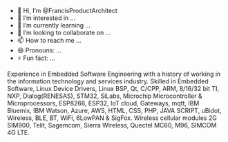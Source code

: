 - 👋 Hi, I’m @FrancisProductArchitect
- 👀 I’m interested in ...
- 🌱 I’m currently learning ...
- 💞️ I’m looking to collaborate on ...
- 📫 How to reach me ...
- 😄 Pronouns: ...
- ⚡ Fun fact: ...

Experience in Embedded Software Engineering with a history of working in the information technology and services industry. Skilled in Embedded Software, Linux Device Drivers, Linux BSP, Qt, C/CPP, ARM, 8/16/32 bit TI, NXP, Dialog(RENESAS), STM32, SiLabs, Microchip Microcontroller & Microprocessors, ESP8266, ESP32, IoT cloud, Gateways, mqtt, IBM Bluemix, IBM Watson, Azure, AWS, HTML, CSS, PHP, JAVA SCRIPT, uBidot, Wireless, BLE, BT, WiFi, 6LowPAN & SigFox. Wireless cellular modules 2G SIM900, Telit, Sagemcom, Sierra Wireless, Quectel MC60, M96, SIMCOM 4G LTE.

<!---
FrancisProductArchitect/FrancisProductArchitect is a ✨ special ✨ repository because its `README.md` (this file) appears on your GitHub profile.
You can click the Preview link to take a look at your changes.
--->
